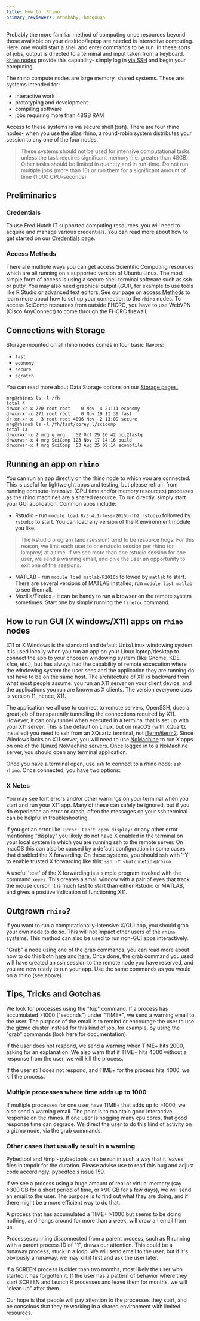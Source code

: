 ```yaml
---
title: How to `Rhino`
primary_reviewers: atombaby, bmcgough
---
```


Probably the more familiar method of computing once resources beyond those available on your desktop/laptop are needed is interactive computing.  Here, one would start a shell and enter commands to be run. In these sorts of jobs, output is directed to a terminal and input taken from a keyboard.  [`Rhino` nodes](/scicomputing/compute_platforms/#rhino) provide this capability- simply log in [via SSH](/scicomputing/access_methods/) and begin your computing.

The rhino compute nodes are large memory, shared systems. These are systems intended for:

- interactive work
- prototyping and development
- compiling software
- jobs requiring more than 48GB RAM

Access to these systems is via secure shell (ssh). There are four rhino nodes- when you use the alias rhino, a round-robin system distributes your session to any one of the four nodes.

> These systems should not be used for intensive computational tasks unless the task requires significant memory (i.e. greater than 48GB). Other tasks should be limited in quantity and in run-time. Do not run multiple jobs (more than 10) or run them for a significant amount of time (1,000 CPU-seconds)

## Preliminaries
### Credentials
To use Fred Hutch IT supported computing resources, you will need to acquire and manage various credentials. You can read more about how to get started on our [Credentials](/scicomputing/access_credentials/) page.

### Access Methods

There are multiple ways you can get access Scientific Computing resources which are all running on a supported version of Ubuntu Linux. The most simple form of access is using a secure shell terminal software such as ssh or putty. You may also need graphical output (GUI), for example to use tools like R Studio or advanced text editors. See our page on access [Methods](/scicomputing/access_methods/) to learn more about how to set up your connection to the `rhino` nodes.  To access SciComp resources from outside FHCRC, you have to use WebVPN (Cisco AnyConnect) to come through the FHCRC firewall.

## Connections with Storage

Storage mounted on all rhino nodes comes in four basic flavors:

- `fast`
- `economy`
- `secure`
- `scratch`

You can read more about Data Storage options on our [Storage pages.](/scicomputing/store_overview/)

```
mrg@rhino$ ls -l /fh
total 4
drwxr-xr-x 270 root root    0 Nov  4 21:11 economy
drwxr-xr-x 271 root root    0 Nov 19 11:39 fast
dr-xr-xr-x   3 root root 4096 Nov  2 13:09 secure
mrg@rhino$ ls -l /fh/fast/corey_l/scicomp
total 13
drwxrwxr-x 2 mrg g_mrg    52 Oct 29 10:42 bcl2fastq
drwxrwsr-x 4 mrg SciComp 123 Nov 17 14:16 build
drwxrwsr-x 4 mrg SciComp  53 Aug 25 09:14 econofile
```

## Running an app on `rhino`

You can run an app directly on the rhino node to which you are connected. This is useful for lightweight apps and testing, but please refrain from running compute-intensive (CPU time and/or memory resources) processes as the rhino machines are a shared resource. To run directly, simply start your GUI application. Common apps include:

  - Rstudio - run `module load R/3.4.1-foss-2016b-fh2 rstudio` followed by `rstudio` to start. You can load any version of the R environment module you like.
  > The Rstudio program (and rsession) tend to be resource hogs. For this reason, we limit each user to one rstudio session per rhino (or lamprey) at a time. If we see more than one rstudio session for one user, we send a warning email, and give the user an opportunity to exit one of the sessions.
  - MATLAB - run `module load matlab/R2016b` followed by `matlab` to start. There are several versions of MATLAB installed, run `module list matlab` to see them all.
  - Mozilla/Firefox - it can be handy to run a browser on the remote system sometimes. Start one by simply running the `firefox` command.

## How to run GUI (X windows/X11) apps on `rhino` nodes

X11 or X Windows is the standard and default Unix/Linux windowing system. It is used locally when you run an app on your Linux laptop/desktop to connect the app to your choosen windowing system (like Gnome, KDE, xfce, etc.), but has always had the capability of remote excecution where the windowing system the user sees and the application they are running do not have to be on the same host. The architecture of X11 is backward from what most people assume: you run an X11 server on your client device, and the applications you run are known as X clients. The version everyone uses is version 11, hence, X11.

The application we all use to connect to remote servers, OpenSSH, does a great job of transparently tunnelling the connections required by X11. However, it can only tunnel when executed in a terminal that is set up with your X11 server. This is the default on Linux, but on macOS (with XQuartz installed) you need to ssh from an XQuartz terminal, not [iTerm/iterm2](/scicomputing/access_methods/#mac-os). Since Windows lacks an X11 server, you will need to use [NoMachine](/scicomputing/access_methods/#nomachine-nx-multi-os) to run X apps on one of the (Linux) NoMachine servers. Once logged in to a NoMachine server, you should open any terminal application.

Once you have a terminal open, use `ssh` to connect to a rhino node: `ssh rhino`. Once connected, you have two options:
### X Notes

You may see font errors and/or other warnings on your terminal when you start and run your X11 app. Many of these can safely be ignored, but if you do experience an error or crash, often the messages on your ssh terminal can be helpful in troubleshooting.

If you get an error like: `Error: Can't open display:` or any other error mentioning "display" you likely do not have X enabled in the terminal on your local system in which you are running ssh to the remote server. On macOS this can also be caused by a default configuration in some cases that disabled the X forwarding. On these systems, you should ssh with '-Y' to enable trusted X forwarding like this: `ssh -Y <hutchnetid>@rhino`.

A useful 'test' of the X forwarding is a simple program invoked with the command `xeyes`. This creates a small window with a pair of eyes that track the mouse cursor. It is much fast to start than either Rstudio or MATLAB, and gives a positive indication of functioning X11.

## Outgrown `rhino`? 

If you want to run a computationally-intensive X/GUI app, you should grab your own node to do so. This will not impact other users of the `rhino` systems. This method can also be used to run non-GUI apps interactively.

"Grab" a node using one of the grab commands, you can read more about how to do this both [here](/compdemos/first_rhino/#logging-on-to-gizmo-via-grabnode) and [here.](/scicomputing/compute_platforms/#gizmo-cluster) Once done, the grab command you used will have created an ssh session to the remote node you have reserved, and you are now ready to run your app. Use the same commands as you would on a rhino (see above).



## Tips, Tricks and Gotchas

We look for processes using the "top" command. If a process has accumulated >1000 ("seconds") under "TIME+", we send a warning email to the user. The purpose of the email is to remind or encourage the user to use the gizmo cluster instead for this kind of job, for example, by using the "grab" commands (look here for documentation).

If the user does not respond, we send a warning when TIME+ hits 2000, asking for an explanation. We also warn that if TIME+ hits 4000 without a response from the user, we will kill the process.

If the user still does not respond, and TIME+ for the process hits 4000, we kill the process.

### Multiple processes where time adds up to 1000

If multiple processes for one user have TIME+ that adds up to >1000, we also send a warning email. The point is to maintain good interactive response on the rhinos. If one user is hogging many cpu cores, that good response time can degrade. We direct the user to do this kind of activity on a gizmo node, via the grab commands.



### Other cases that usually result in a warning

Pybedtool and /tmp - pybedtools can be run in such a way that it leaves files in tmpdir for the duration. Please advise use to read this bug and adjust code accordingly: pybedtools issue 159.

If we see a process using a huge amount of real or virtual memory (say >300 GB for a short period of time, or >90 GB for a few days), we will send an email to the user. The purpose is to find out what they are doing, and if there might be a more efficient way to do that.

A process that has accumulated a TIME+ >1000 but seems to be doing nothing, and hangs around for more than a week, will draw an email from us.

Processes running disconnected from a parent process, such as R running with a parent process ID of "1", draws our attention. This could be a runaway process, stuck in a loop. We will send email to the user, but if it's obviously a runaway, we may kill it first and ask the user later.

If a SCREEN process is older than two months, most likely the user who started it has forgotten it. If the user has a pattern of behavior where they start SCREEN and launch R processes and leave them for months, we will "clean up" after them.

Our hope is that people will pay attention to the processes they start, and be conscious that they're working in a shared environment with limited resources.
